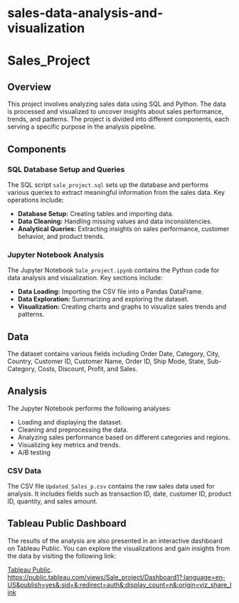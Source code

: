 # sales-data-analysis-and-visualization
# Sales_Project

## Overview
This project involves analyzing sales data using SQL and Python. The data is processed and visualized to uncover insights about sales performance, trends, and patterns. The project is divided into different components, each serving a specific purpose in the analysis pipeline.

## Components

### SQL Database Setup and Queries
The SQL script `sale_project.sql` sets up the database and performs various queries to extract meaningful information from the sales data. Key operations include:

- **Database Setup:** Creating tables and importing data.
- **Data Cleaning:** Handling missing values and data inconsistencies.
- **Analytical Queries:** Extracting insights on sales performance, customer behavior, and product trends.

### Jupyter Notebook Analysis
The Jupyter Notebook `Sale_project.ipynb` contains the Python code for data analysis and visualization. Key sections include:

- **Data Loading:** Importing the CSV file into a Pandas DataFrame.
- **Data Exploration:** Summarizing and exploring the dataset.
- **Visualization:** Creating charts and graphs to visualize sales trends and patterns.
  
## Data

The dataset contains various fields including Order Date, Category, City, Country, Customer ID, Customer Name, Order ID, Ship Mode, State, Sub-Category, Costs, Discount, Profit, and Sales.

## Analysis

The Jupyter Notebook performs the following analyses:
- Loading and displaying the dataset.
- Cleaning and preprocessing the data.
- Analyzing sales performance based on different categories and regions.
- Visualizing key metrics and trends.
- A/B testing
  
### CSV Data
The CSV file `Updated_Sales_p.csv` contains the raw sales data used for analysis. It includes fields such as transaction ID, date, customer ID, product ID, quantity, and sales amount.

## Tableau Public Dashboard
The results of the analysis are also presented in an interactive dashboard on Tableau Public. You can explore the visualizations and gain insights from the data by visiting the following link:

[Tableau Public]([your-tableau-public-url](https://public.tableau.com/views/Sale_project/Dashboard1?:language=en-US&publish=yes&:sid=&:redirect=auth&:display_count=n&:origin=viz_share_link)).
https://public.tableau.com/views/Sale_project/Dashboard1?:language=en-US&publish=yes&:sid=&:redirect=auth&:display_count=n&:origin=viz_share_link



